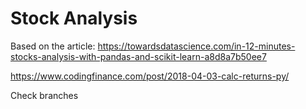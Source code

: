 # Stock Analysis


Based on the article: https://towardsdatascience.com/in-12-minutes-stocks-analysis-with-pandas-and-scikit-learn-a8d8a7b50ee7

https://www.codingfinance.com/post/2018-04-03-calc-returns-py/


Check branches